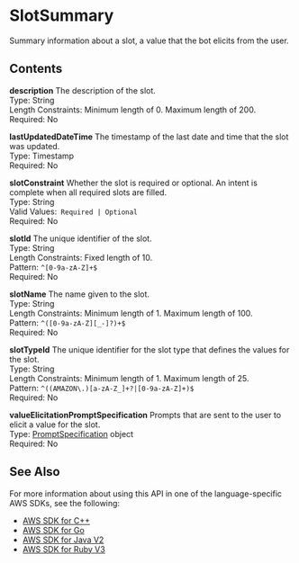 # SlotSummary<a name="API_SlotSummary"></a>

Summary information about a slot, a value that the bot elicits from the user\.

## Contents<a name="API_SlotSummary_Contents"></a>

 **description**   <a name="lexv2-Type-SlotSummary-description"></a>
The description of the slot\.  
Type: String  
Length Constraints: Minimum length of 0\. Maximum length of 200\.  
Required: No

 **lastUpdatedDateTime**   <a name="lexv2-Type-SlotSummary-lastUpdatedDateTime"></a>
The timestamp of the last date and time that the slot was updated\.  
Type: Timestamp  
Required: No

 **slotConstraint**   <a name="lexv2-Type-SlotSummary-slotConstraint"></a>
Whether the slot is required or optional\. An intent is complete when all required slots are filled\.  
Type: String  
Valid Values:` Required | Optional`   
Required: No

 **slotId**   <a name="lexv2-Type-SlotSummary-slotId"></a>
The unique identifier of the slot\.  
Type: String  
Length Constraints: Fixed length of 10\.  
Pattern: `^[0-9a-zA-Z]+$`   
Required: No

 **slotName**   <a name="lexv2-Type-SlotSummary-slotName"></a>
The name given to the slot\.  
Type: String  
Length Constraints: Minimum length of 1\. Maximum length of 100\.  
Pattern: `^([0-9a-zA-Z][_-]?)+$`   
Required: No

 **slotTypeId**   <a name="lexv2-Type-SlotSummary-slotTypeId"></a>
The unique identifier for the slot type that defines the values for the slot\.  
Type: String  
Length Constraints: Minimum length of 1\. Maximum length of 25\.  
Pattern: `^((AMAZON\.)[a-zA-Z_]+?|[0-9a-zA-Z]+)$`   
Required: No

 **valueElicitationPromptSpecification**   <a name="lexv2-Type-SlotSummary-valueElicitationPromptSpecification"></a>
Prompts that are sent to the user to elicit a value for the slot\.  
Type: [PromptSpecification](API_PromptSpecification.md) object  
Required: No

## See Also<a name="API_SlotSummary_SeeAlso"></a>

For more information about using this API in one of the language\-specific AWS SDKs, see the following:
+  [AWS SDK for C\+\+](https://docs.aws.amazon.com/goto/SdkForCpp/models.lex.v2-2020-08-07/SlotSummary) 
+  [AWS SDK for Go](https://docs.aws.amazon.com/goto/SdkForGoV1/models.lex.v2-2020-08-07/SlotSummary) 
+  [AWS SDK for Java V2](https://docs.aws.amazon.com/goto/SdkForJavaV2/models.lex.v2-2020-08-07/SlotSummary) 
+  [AWS SDK for Ruby V3](https://docs.aws.amazon.com/goto/SdkForRubyV3/models.lex.v2-2020-08-07/SlotSummary) 